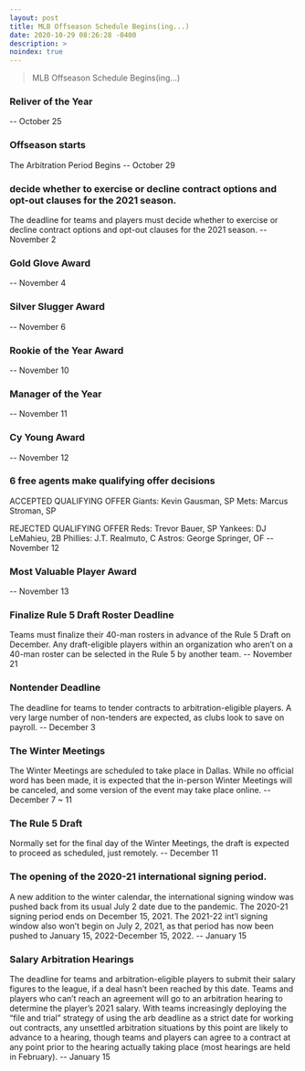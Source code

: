 ```yaml
---
layout: post
title: MLB Offseason Schedule Begins(ing...)
date: 2020-10-29 08:26:28 -0400
description: >
noindex: true
---
```


> MLB Offseason Schedule Begins(ing...)

### Reliver of the Year
 -- October 25

### Offseason starts
The Arbitration Period Begins
 -- October 29

### decide whether to exercise or decline contract options and opt-out clauses for the 2021 season.
The deadline for teams and players must decide whether to exercise or decline contract options and opt-out clauses for the 2021 season.
 -- November 2

### Gold Glove Award
 -- November 4

### Silver Slugger Award
 -- November 6

### Rookie of the Year Award
 -- November 10

### Manager of the Year
 -- November 11

### Cy Young Award
 -- November 12

### 6 free agents make qualifying offer decisions
ACCEPTED QUALIFYING OFFER
Giants: Kevin Gausman, SP
Mets: Marcus Stroman, SP

REJECTED QUALIFYING OFFER
Reds: Trevor Bauer, SP
Yankees: DJ LeMahieu, 2B
Phillies: J.T. Realmuto, C
Astros: George Springer, OF
 -- November 12

### Most Valuable Player Award
 -- November 13

### Finalize Rule 5 Draft Roster Deadline
Teams must finalize their 40-man rosters in advance of the Rule 5 Draft on December. Any draft-eligible players within an organization who aren’t on a 40-man roster can be selected in the Rule 5 by another team.
 -- November 21

### Nontender Deadline
The deadline for teams to tender contracts to arbitration-eligible players.  A very large number of non-tenders are expected, as clubs look to save on payroll.
 -- December 3

### The Winter Meetings
The Winter Meetings are scheduled to take place in Dallas.  While no official word has been made, it is expected that the in-person Winter Meetings will be canceled, and some version of the event may take place online.
 -- December 7 ~ 11

### The Rule 5 Draft
Normally set for the final day of the Winter Meetings, the draft is expected to proceed as scheduled, just remotely.
 -- December 11

### The opening of the 2020-21 international signing period.
A new addition to the winter calendar, the international signing window was pushed back from its usual July 2 date due to the pandemic.  The 2020-21 signing period ends on December 15, 2021.  The 2021-22 int’l signing window also won’t begin on July 2, 2021, as that period has now been pushed to January 15, 2022-December 15, 2022.
 -- January 15

### Salary Arbitration Hearings
The deadline for teams and arbitration-eligible players to submit their salary figures to the league, if a deal hasn’t been reached by this date.  Teams and players who can’t reach an agreement will go to an arbitration hearing to determine the player’s 2021 salary.  With teams increasingly deploying the “file and trial” strategy of using the arb deadline as a strict date for working out contracts, any unsettled arbitration situations by this point are likely to advance to a hearing, though teams and players can agree to a contract at any point prior to the hearing actually taking place (most hearings are held in February).
 -- January 15
